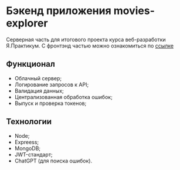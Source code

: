 # Бэкенд приложения movies-explorer

Серверная часть для итогового проекта курса веб-разработки Я.Практикум.
С фронтэнд частью можно ознакомиться по [ссылке](https://github.com/ladykot/movies-explorer-frontend)

## Функционал
- Облачный сервер;
- Логирование запросов к API;
- Валидация данных;
- Централизованная обработка ошибок;
- Выпуск и проверка токенов;

## Технологии
- Node;
- Expreess;
- MongoDB;
- JWT-стандарт;
- ChatGPT (для поиска ошибок).
